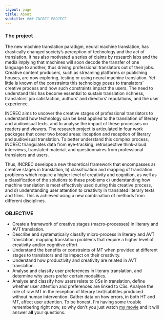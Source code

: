 ```yaml
---
layout: page
title: About
subtitle: ### INCREC PROJECT
---
```


### The project

The new machine translation paradigm, neural machine translation, has drastically changed society’s perception of technology and the act of translation. It has also motivated a series of claims by research labs and the media implying that machines will soon decode the transfer of one language to another, thus driving professional translators out of their jobs. Creative content producers, such as streaming platforms or publishing houses, are now exploring, testing or using neural machine translation. Yet little is known of the constraints this technology poses to translators’ creative process and how such constraints impact the users. The need to understand this has become essential to sustain translation richness, translators’ job satisfaction, authors’ and directors’ reputations, and the user experience.

INCREC aims to uncover the creative stages of professional translators to understand how technology can be best applied to the translation of literary and audiovisual texts, and to analyse the impact of these processes on readers and viewers. The research project is articulated in four work packages that cover two broad areas: inception and reception of literary and audiovisual translation. To better understand this complex process, INCREC triangulates data from eye-tracking, retrospective think-aloud interviews, translated material, and questionnaires from professional translators and users.

Thus, INCREC develops a new theoretical framework that encompasses a) creative stages in translation, b) classification and mapping of translation problems which require a higher level of creativity and cognition, as well as a classification of the solutions to these problems c) understanding how machine translation is most effectively used during this creative process, and d) understanding user attention to creativity in translated literary texts and films. This is achieved using a new combination of methods from different disciplines.

### OBJECTIVE

- Create a framework of creative stages (macro-processes) in literary and AVT translation.
- Describe and systematically classify micro-process in literary and AVT translation, mapping translation problems that require a higher level of creativity and/or cognitive effort.
- Understand the benefits or constraints of MT when provided at different stages to translators and its impact on their creativity.
- Understand how productivity and creativity are related in AVT translation.
- Analyse and classify user preferences in literary translation, and determine why users prefer certain modalities.
- Analyse and classify how users relate to CSs in translation, define whether user attention and preferences are linked to CSs.
Analyse the role of raw MT in the reception of literary text/subtitles produced without human intervention. Gather data on how errors, in both HT and MT, affect user attention.
To be honest, I'm having some trouble remembering right now, so why don't you just watch [my movie](https://en.wikipedia.org/wiki/The_Princess_Bride_%28film%29) and it will answer **all** your questions.

